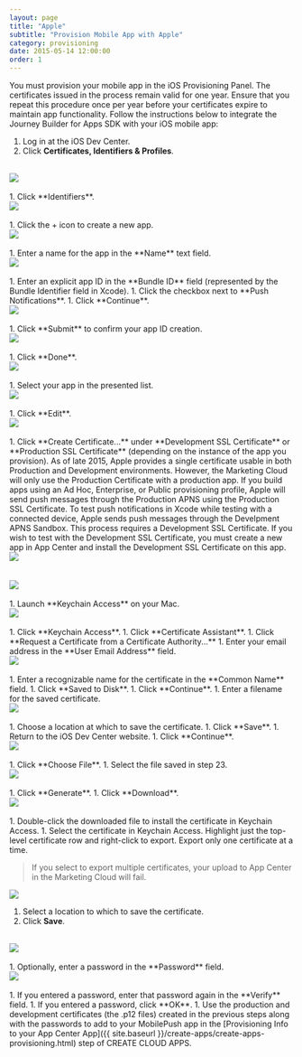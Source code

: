 ```yaml
---
layout: page
title: "Apple"
subtitle: "Provision Mobile App with Apple"
category: provisioning
date: 2015-05-14 12:00:00
order: 1
---
```

You must provision your mobile app in the iOS Provisioning Panel. The certificates issued in the process remain valid for one year. Ensure that you repeat this procedure once per year before your certificates expire to maintain app functionality. Follow the instructions below to integrate the Journey Builder for Apps SDK with your iOS mobile app:

1. Log in at the iOS Dev Center.
1. Click **Certificates, Identifiers & Profiles**.
<br/>
 <img class="img-responsive" src="{{ site.baseurl }}/assets/ioscertificates_step1.png" /><br/>
<br/>
1. Click **Identifiers**.
<br/>
 <img class="img-responsive" src="{{ site.baseurl }}/assets/ioscertificates_step2.png" /><br/>
<br/>
1. Click the + icon to create a new app.
<br/>
 <img class="img-responsive" src="{{ site.baseurl }}/assets/ioscertificates_step3.png" /><br/>
<br/>
1. Enter a name for the app in the **Name** text field.
<br/>
 <img class="img-responsive" src="{{ site.baseurl }}/assets/ioscertificates_step4.png" /><br/>
 <br/>
1. Enter an explicit app ID in the **Bundle ID** field (represented by the Bundle Identifier field in Xcode).
1. Click the checkbox next to **Push Notifications**.
1. Click **Continue**.
<br/>
 <img class="img-responsive" src="{{ site.baseurl }}/assets/ioscertificates_step5.png" /><br/>
 <br/>
1. Click **Submit** to confirm your app ID creation.
<br/>
 <img class="img-responsive" src="{{ site.baseurl }}/assets/ioscertificates_step6.png" /><br/>
 <br/>
1. Click **Done**.
<br/>
 <img class="img-responsive" src="{{ site.baseurl }}/assets/ioscertificates_step7.png" /><br/>
 <br/>
1. Select your app in the presented list.
<br/>
 <img class="img-responsive" src="{{ site.baseurl }}/assets/ioscertificates_step8.png" /><br/>
 <br/>
1. Click **Edit**.
<br/>
 <img class="img-responsive" src="{{ site.baseurl }}/assets/ioscertificates_step9.png" /><br/>
 <br/>
1. Click **Create Certificate...** under **Development SSL Certificate** or **Production SSL Certificate** (depending on the instance of the app you provision). As of late 2015, Apple provides a single certificate usable in both Production and Development environments. However, the Marketing Cloud will only use the Production Certificate with a production app. If you build apps using an Ad Hoc, Enterprise, or Public provisioning profile, Apple will send push messages through the Production APNS using the Production SSL Certificate. To test push notifications in Xcode while testing with a connected device, Apple sends push messages through the Develpment APNS Sandbox. This process requires a Development SSL Certificate. If you wish to test with the Development SSL Certificate, you must create a new app in App Center and install the Development SSL Certificate on this app.
<br/>
 <img class="img-responsive" src="{{ site.baseurl }}/assets/AppIdShowingBothCerts.png" /><br/>
<br/>
<br/>
 <img class="img-responsive" src="{{ site.baseurl }}/assets/CertificateDetailsShowingCommonName.png" /><br/>
<br/>
1. Launch **Keychain Access** on your Mac.
<br/>
 <img class="img-responsive" src="{{ site.baseurl }}/assets/ioskeychain19.jpg" /><br/>
<br/>
1. Click **Keychain Access**.
1. Click **Certificate Assistant**.
1. Click **Request a Certificate from a Certificate Authority...**
1. Enter your email address in the **User Email Address** field.
<br/>
 <img class="img-responsive" src="{{ site.baseurl }}/assets/ioscertificateinformation20.jpg" /><br/>
<br/>
1. Enter a recognizable name for the certificate in the **Common Name** field.
1. Click **Saved to Disk**.
1. Click **Continue**.
1. Enter a filename for the saved certificate.
<br/>
 <img class="img-responsive" src="{{ site.baseurl }}/assets/iossavecsr21.jpeg" /><br/>
<br/>
1. Choose a location at which to save the certificate.
1. Click **Save**.
1. Return to the iOS Dev Center website.
1. Click **Continue**.
<br/>
 <img class="img-responsive" src="{{ site.baseurl }}/assets/ioscertificates_step11.png" /><br/>
<br/>
1. Click **Choose File**.
1. Select the file saved in step 23.
<br/>
 <img class="img-responsive" src="{{ site.baseurl }}/assets/ioscertificates_step12.png" /><br/>
<br/>
1. Click **Generate**.
1. Click **Download**.
<br/>
 <img class="img-responsive" src="{{ site.baseurl }}/assets/ioscertificates_step13.png" /><br/>
<br/>
1. Double-click the downloaded file to install the certificate in Keychain Access.
1. Select the certificate in Keychain Access. Highlight just the top-level certificate row and right-click to export. Export only one certificate at a time.

   > If you select to export multiple certificates, your upload to App Center in the Marketing Cloud will fail.
 		
   <img class="img-responsive" src="{{ site.baseurl }}/assets/ioscertificates_step14.png" /><br/>
1. Select a location to which to save the certificate.
1. Click **Save**.
<br/>
 <img class="img-responsive" src="{{ site.baseurl }}/assets/ioscertificates_step15.png" /><br/>
<br/>
1. Optionally, enter a password in the **Password** field.
<br/>
 <img class="img-responsive" src="{{ site.baseurl }}/assets/iospassword26.jpg" /><br/>
<br/>
1. If you entered a password, enter that password again in the **Verify** field.
1. If you entered a password, click **OK**.
1. Use the production and development certificates (the .p12 files) created in the previous steps along with the passwords to add to your MobilePush app in the [Provisioning Info to your App Center App]({{ site.baseurl }}/create-apps/create-apps-provisioning.html) step of CREATE CLOUD APPS.